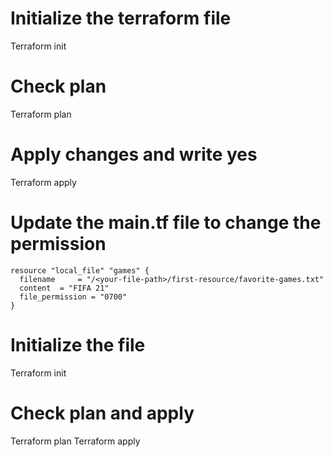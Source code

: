 # Initialize the terraform file 
Terraform init

# Check plan
Terraform plan

# Apply changes and write yes
Terraform apply

# Update the main.tf file to change the permission
```
resource "local_file" "games" {
  filename     = "/<your-file-path>/first-resource/favorite-games.txt"
  content  = "FIFA 21"
  file_permission = "0700"
}
```
# Initialize the file
Terraform init

# Check plan and apply
Terraform plan
Terraform apply
